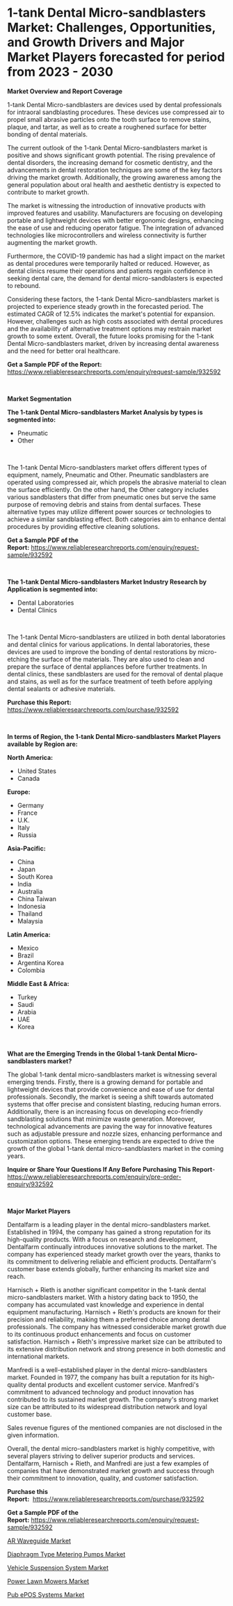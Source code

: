 <p><h1>1-tank Dental Micro-sandblasters Market: Challenges, Opportunities, and Growth Drivers and Major Market Players forecasted for period from 2023 - 2030</h1></p><p><strong>Market Overview and Report Coverage</strong></p>
<p><p>1-tank Dental Micro-sandblasters are devices used by dental professionals for intraoral sandblasting procedures. These devices use compressed air to propel small abrasive particles onto the tooth surface to remove stains, plaque, and tartar, as well as to create a roughened surface for better bonding of dental materials.</p><p>The current outlook of the 1-tank Dental Micro-sandblasters market is positive and shows significant growth potential. The rising prevalence of dental disorders, the increasing demand for cosmetic dentistry, and the advancements in dental restoration techniques are some of the key factors driving the market growth. Additionally, the growing awareness among the general population about oral health and aesthetic dentistry is expected to contribute to market growth.</p><p>The market is witnessing the introduction of innovative products with improved features and usability. Manufacturers are focusing on developing portable and lightweight devices with better ergonomic designs, enhancing the ease of use and reducing operator fatigue. The integration of advanced technologies like microcontrollers and wireless connectivity is further augmenting the market growth.</p><p>Furthermore, the COVID-19 pandemic has had a slight impact on the market as dental procedures were temporarily halted or reduced. However, as dental clinics resume their operations and patients regain confidence in seeking dental care, the demand for dental micro-sandblasters is expected to rebound.</p><p>Considering these factors, the 1-tank Dental Micro-sandblasters market is projected to experience steady growth in the forecasted period. The estimated CAGR of 12.5% indicates the market's potential for expansion. However, challenges such as high costs associated with dental procedures and the availability of alternative treatment options may restrain market growth to some extent. Overall, the future looks promising for the 1-tank Dental Micro-sandblasters market, driven by increasing dental awareness and the need for better oral healthcare.</p></p>
<p><strong>Get a Sample PDF of the Report:</strong> <a href="https://www.reliableresearchreports.com/enquiry/request-sample/932592">https://www.reliableresearchreports.com/enquiry/request-sample/932592</a></p>
<p>&nbsp;</p>
<p><strong>Market Segmentation</strong></p>
<p><strong>The 1-tank Dental Micro-sandblasters Market Analysis by types is segmented into:</strong></p>
<p><ul><li>Pneumatic</li><li>Other</li></ul></p>
<p>&nbsp;</p>
<p><p>The 1-tank Dental Micro-sandblasters market offers different types of equipment, namely, Pneumatic and Other. Pneumatic sandblasters are operated using compressed air, which propels the abrasive material to clean the surface efficiently. On the other hand, the Other category includes various sandblasters that differ from pneumatic ones but serve the same purpose of removing debris and stains from dental surfaces. These alternative types may utilize different power sources or technologies to achieve a similar sandblasting effect. Both categories aim to enhance dental procedures by providing effective cleaning solutions.</p></p>
<p><strong>Get a Sample PDF of the Report:</strong>&nbsp;<a href="https://www.reliableresearchreports.com/enquiry/request-sample/932592">https://www.reliableresearchreports.com/enquiry/request-sample/932592</a></p>
<p>&nbsp;</p>
<p><strong>The 1-tank Dental Micro-sandblasters Market Industry Research by Application is segmented into:</strong></p>
<p><ul><li>Dental Laboratories</li><li>Dental Clinics</li></ul></p>
<p>&nbsp;</p>
<p><p>The 1-tank Dental Micro-sandblasters are utilized in both dental laboratories and dental clinics for various applications. In dental laboratories, these devices are used to improve the bonding of dental restorations by micro-etching the surface of the materials. They are also used to clean and prepare the surface of dental appliances before further treatments. In dental clinics, these sandblasters are used for the removal of dental plaque and stains, as well as for the surface treatment of teeth before applying dental sealants or adhesive materials.</p></p>
<p><strong>Purchase this Report:</strong>&nbsp; <a href="https://www.reliableresearchreports.com/purchase/932592">https://www.reliableresearchreports.com/purchase/932592</a></p>
<p>&nbsp;</p>
<p><strong>In terms of Region, the 1-tank Dental Micro-sandblasters Market Players available by Region are:</strong></p>
<p>
    <p> <strong> North America: </strong>
        <ul>
            <li>United States</li>
            <li>Canada</li>
        </ul>
        </p> 
    <p> <strong> Europe: </strong>
        <ul>
            <li>Germany</li>
            <li>France</li>
            <li>U.K.</li>
            <li>Italy</li>
            <li>Russia</li>
        </ul>
        </p> 
    <p> <strong> Asia-Pacific: </strong>
        <ul>
            <li>China</li>
            <li>Japan</li>
            <li>South Korea</li>
            <li>India</li>
            <li>Australia</li>
            <li>China Taiwan</li>
            <li>Indonesia</li>
            <li>Thailand</li>
            <li>Malaysia</li>
        </ul>
        </p> 
    <p> <strong> Latin America: </strong>
        <ul>
            <li>Mexico</li>
            <li>Brazil</li>
            <li>Argentina Korea</li>
            <li>Colombia</li>
        </ul>
        </p> 
    <p> <strong> Middle East & Africa: </strong>
        <ul>
            <li>Turkey</li>
            <li>Saudi</li>
            <li>Arabia</li>
            <li>UAE</li>
            <li>Korea</li>
        </ul>
    </p>
    </p>
<p>&nbsp;</p>
<p><strong>What are the Emerging Trends in the Global 1-tank Dental Micro-sandblasters market?</strong></p>
<p><p>The global 1-tank dental micro-sandblasters market is witnessing several emerging trends. Firstly, there is a growing demand for portable and lightweight devices that provide convenience and ease of use for dental professionals. Secondly, the market is seeing a shift towards automated systems that offer precise and consistent blasting, reducing human errors. Additionally, there is an increasing focus on developing eco-friendly sandblasting solutions that minimize waste generation. Moreover, technological advancements are paving the way for innovative features such as adjustable pressure and nozzle sizes, enhancing performance and customization options. These emerging trends are expected to drive the growth of the global 1-tank dental micro-sandblasters market in the coming years.</p></p>
<p><strong>Inquire or Share Your Questions If Any Before Purchasing This Report</strong>- <a href="https://www.reliableresearchreports.com/enquiry/pre-order-enquiry/932592">https://www.reliableresearchreports.com/enquiry/pre-order-enquiry/932592</a></p>
<p>&nbsp;</p>
<p><strong>Major Market Players</strong></p>
<p><p>Dentalfarm is a leading player in the dental micro-sandblasters market. Established in 1994, the company has gained a strong reputation for its high-quality products. With a focus on research and development, Dentalfarm continually introduces innovative solutions to the market. The company has experienced steady market growth over the years, thanks to its commitment to delivering reliable and efficient products. Dentalfarm's customer base extends globally, further enhancing its market size and reach.</p><p>Harnisch + Rieth is another significant competitor in the 1-tank dental micro-sandblasters market. With a history dating back to 1950, the company has accumulated vast knowledge and experience in dental equipment manufacturing. Harnisch + Rieth's products are known for their precision and reliability, making them a preferred choice among dental professionals. The company has witnessed considerable market growth due to its continuous product enhancements and focus on customer satisfaction. Harnisch + Rieth's impressive market size can be attributed to its extensive distribution network and strong presence in both domestic and international markets.</p><p>Manfredi is a well-established player in the dental micro-sandblasters market. Founded in 1977, the company has built a reputation for its high-quality dental products and excellent customer service. Manfredi's commitment to advanced technology and product innovation has contributed to its sustained market growth. The company's strong market size can be attributed to its widespread distribution network and loyal customer base.</p><p>Sales revenue figures of the mentioned companies are not disclosed in the given information.</p><p>Overall, the dental micro-sandblasters market is highly competitive, with several players striving to deliver superior products and services. Dentalfarm, Harnisch + Rieth, and Manfredi are just a few examples of companies that have demonstrated market growth and success through their commitment to innovation, quality, and customer satisfaction.</p></p>
<p><strong>Purchase this Report:</strong>&nbsp;&nbsp;<a href="https://www.reliableresearchreports.com/purchase/932592">https://www.reliableresearchreports.com/purchase/932592</a></p>
<p></p>
<p><strong>Get a Sample PDF of the Report:</strong>&nbsp;<a href="https://www.reliableresearchreports.com/enquiry/request-sample/932592">https://www.reliableresearchreports.com/enquiry/request-sample/932592</a></p>
<p><p><a href="https://www.reportprime.com/ar-waveguide-r1241">AR Waveguide Market</a></p><p><a href="https://issuu.com/reportprime-2/docs/diaphragm-type-metering-pumps-market-size-2030.ppt?fr=xKAE9_zU1NQ">Diaphragm Type Metering Pumps Market</a></p><p><a href="https://www.linkedin.com/pulse/vehicle-suspension-system-market-size-share-global-analysis-jirbc/">Vehicle Suspension System Market</a></p><p><a href="https://issuu.com/reportprime-2/docs/power-lawn-mowers-market-size-2030.pptx?fr=xKAE9_zU1NQ">Power Lawn Mowers Market</a></p><p><a href="https://medium.com/@ivaschinner/pub-epos-systems-market-size-growth-forecast-2023-2030-f3fde95e9d7f">Pub ePOS Systems Market</a></p></p>